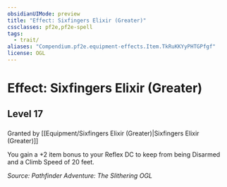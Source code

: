 ```yaml
---
obsidianUIMode: preview
title: "Effect: Sixfingers Elixir (Greater)"
cssclasses: pf2e,pf2e-spell
tags:
  - trait/
aliases: "Compendium.pf2e.equipment-effects.Item.TkRuKKYyPHTGPfgf"
license: OGL
---
```

# Effect: Sixfingers Elixir (Greater)
## Level 17
### 






Granted by [[Equipment/Sixfingers Elixir (Greater)|Sixfingers Elixir (Greater)]]

You gain a +2 item bonus to your Reflex DC to keep from being Disarmed and a Climb Speed of 20 feet.

*Source: Pathfinder Adventure: The Slithering*
*OGL*